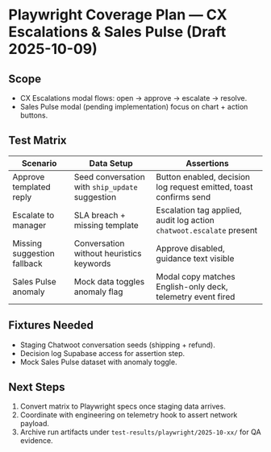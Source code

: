 # Playwright Coverage Plan — CX Escalations & Sales Pulse (Draft 2025-10-09)

## Scope
- CX Escalations modal flows: open → approve → escalate → resolve.
- Sales Pulse modal (pending implementation) focus on chart + action buttons.

## Test Matrix
| Scenario | Data Setup | Assertions |
|----------|------------|------------|
| Approve templated reply | Seed conversation with `ship_update` suggestion | Button enabled, decision log request emitted, toast confirms send |
| Escalate to manager | SLA breach + missing template | Escalation tag applied, audit log action `chatwoot.escalate` present |
| Missing suggestion fallback | Conversation without heuristics keywords | Approve disabled, guidance text visible |
| Sales Pulse anomaly | Mock data toggles anomaly flag | Modal copy matches English-only deck, telemetry event fired |

## Fixtures Needed
- Staging Chatwoot conversation seeds (shipping + refund).
- Decision log Supabase access for assertion step.
- Mock Sales Pulse dataset with anomaly toggle.

## Next Steps
1. Convert matrix to Playwright specs once staging data arrives.
2. Coordinate with engineering on telemetry hook to assert network payload.
3. Archive run artifacts under `test-results/playwright/2025-10-xx/` for QA evidence.
